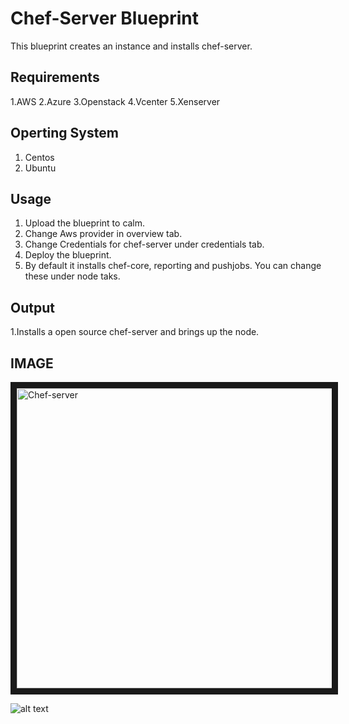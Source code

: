 Chef-Server Blueprint
======================

This blueprint creates an instance and installs chef-server.

Requirements
-------------
 1.AWS
 2.Azure
 3.Openstack
 4.Vcenter
 5.Xenserver

Operting System
----------------
 1. Centos
 2. Ubuntu
 
Usage
------
 1. Upload the blueprint to calm.
 2. Change Aws provider in overview tab.
 3. Change Credentials for chef-server under credentials tab.
 4. Deploy the blueprint.
 5. By default it installs chef-core, reporting and pushjobs. You can change these under node taks.

 Output
 ------
 1.Installs a open source chef-server and brings up the node. 


IMAGE
------

<img src="http://s3.amazonaws.com/backup-calm-bucket/calm-github-images/Chef-server.png" alt="Chef-server" width="640" height="480" border="10" /></a>

![alt text](http://p5.zdassets.com/hc/settings_assets/663149/200053878/mN1xL8tNpRRq3ws1id2YiA-calm_logo_white.png "Calm.io")
